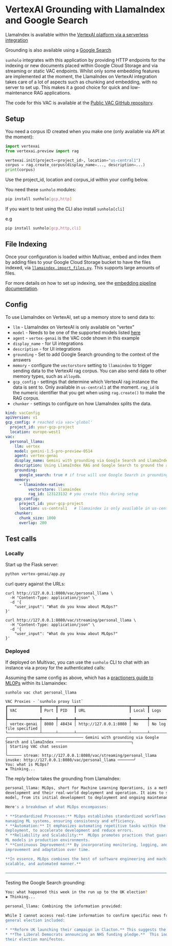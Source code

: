 # VertexAI Grounding with LlamaIndex and Google Search

LlamaIndex is available within the [VertexAI platform via a serverless integration](https://cloud.google.com/vertex-ai/generative-ai/docs/model-reference/rag-api)

Grounding is also available using a [Google Search](https://cloud.google.com/vertex-ai/generative-ai/docs/multimodal/ground-gemini#ground-gemini-web-python_vertex_ai_sdk)

`sunholo` integrates with this application by providing HTTP endpoints for the indexing or new documents placed within Google Cloud Storage and via streaming or static VAC endpoints.  Whilst only some embedding features are implemented at the moment, the LlamaIndex on VertexAI integration takes care of a lot of aspects such as chunking and embedding, with no server to set up.  This makes it a good choice for quick and low-maintenance RAG applications.

The code for this VAC is available at the [Public VAC GitHub repository](https://github.com/sunholo-data/vacs-public/tree/dev/vertex-genai).

## Setup

You need a corpus ID created when you make one (only available via API at the moment):

```python
import vertexai
from vertexai.preview import rag

vertexai.init(project=<project_id>, location="us-central1")
corpus = rag.create_corpus(display_name=..., description=...)
print(corpus)
```

Use the project_id, location and corpus_id within your config below.

You need these `sunholo` modules:

```sh
pip install sunholo[gcp,http]
```

If you want to test using the CLI also install `sunholo[cli]`

e.g

```sh
pip install sunholo[gcp,http,cli]
```

## File Indexing

Once your configuration is loaded within Multivac, embed and index them by adding files to your Google Cloud Storage bucket to have the files indexed, via [`llamaindex.import_files.py`](../sunholo/llamaindex/import_files).  This supports large amounts of files.

For more details on how to set up indexing, see the [embedding pipeline documentation](../howto/embedding).

## Config

To use LlamaIndex on VertexAI, set up a memory store to send data to:

* `llm` - LlamaIndex on VertexAI is only available on "vertex"
* `model` - Needs to be one of the supported models listed [here](https://cloud.google.com/vertex-ai/generative-ai/docs/model-reference/rag-api)
* `agent` - `vertex-genai` is the VAC code shown in this example
* `display_name` - for UI integrations
* `description` - for UI integrations
* `grounding` - Set to add Google Search grounding to the context of the answers
* `memory` - configure the `vectorstore` setting to `llamaindex` to trigger sending data to the VertexAI rag corpus.  You can also send data to other memory types, such as `alloydb`.
* `gcp_config` - settings that determine which VertexAI rag instance the data is sent to.  Only available in `us-central1` at the moment.  `rag_id` is the numeric identifier that you get when using `rag.create()` to make the RAG corpus.
* `chunker` - settings to configure on how LlamaIndex splits the data.

```yaml
kind: vacConfig
apiVersion: v1
gcp_config: # reached via vac='global'
  project_id: your-gcp-project
  location: europe-west1
vac:  
  personal_llama:
    llm: vertex
    model: gemini-1.5-pro-preview-0514
    agent: vertex-genai
    display_name: Gemini with grounding via Google Search and LlamaIndex
    description: Using LlamaIndex RAG and Google Search to ground the answers
    grounding:
      google_search: true # if true will use Google Search in grounding results
    memory:
      - llamaindex-native:
          vectorstore: llamaindex
          rag_id: 123123132 # you create this during setup
    gcp_config:
      project_id: your-gcp-project
      location: us-central1   # llamaindex is only available in us-central1 atm
    chunker:
      chunk_size: 1000
      overlap: 200
```

## Test calls

### Locally

Start up the Flask server:

```sh
python vertex-genai/app.py
```

curl query against the URLs:

```shell
curl http://127.0.0.1:8080/vac/personal_llama \
  -H "Content-Type: application/json" \
  -d '{
    "user_input": "What do you know about MLOps?"
}'

curl http://127.0.0.1:8080/vac/streaming/personal_llama \
  -H "Content-Type: application/json" \
  -d '{
    "user_input": "What do you know about MLOps?"
}'
```

### Deployed

If deployed on Multivac, you can use the `sunholo` CLI to chat with an instance via a proxy for the authenticated calls:

Assuming the same config as above, which has a [practioners guide to MLOPs](https://services.google.com/fh/files/misc/practitioners_guide_to_mlops_whitepaper.pdf) within its Llamaindex:

```shell
sunholo vac chat personal_llama  

VAC Proxies - `sunholo proxy list`                           
┏━━━━━━━━━━━━━━┳━━━━━━┳━━━━━━━┳━━━━━━━━━━━━━━━━━━━━━━━┳━━━━━━━┳━━━━━━━━━━━━━━━━━━━━━━━┓
┃ VAC          ┃ Port ┃ PID   ┃ URL                   ┃ Local ┃ Logs                  ┃
┡━━━━━━━━━━━━━━╇━━━━━━╇━━━━━━━╇━━━━━━━━━━━━━━━━━━━━━━━╇━━━━━━━╇━━━━━━━━━━━━━━━━━━━━━━━┩
│ vertex-genai │ 8080 │ 48434 │ http://127.0.0.1:8080 │ No    │ No log file specified │
└──────────────┴──────┴───────┴───────────────────────┴───────┴───────────────────────┘
╭───────────────────────────────── Gemini with grounding via Google Search and LlamaIndex ─────────────────────────────────╮
│ Starting VAC chat session                                                                                                │
╰────── stream: http://127.0.0.1:8080/vac/streaming/personal_llama invoke: http://127.0.0.1:8080/vac/personal_llama ───────╯
You: what is MLOps?
✺ Thinking...
```

The reply below takes the grounding from LlamaIndex:

```bash
personal_llama: MLOps, short for Machine Learning Operations, is a methodology bridging the gap between machine learning application 
development and their real-world deployment and operation. It aims to streamline and automate the entire lifecycle of an ML 
model, from its initial development to deployment and ongoing maintenance. 

Here's a breakdown of what MLOps encompasses:

* **Standardized Processes:** MLOps establishes standardized workflows and best practices for building, deploying, and 
managing ML systems, ensuring consistency and efficiency.
* **Automation:** It emphasizes automating repetitive tasks within the ML lifecycle, like model training, testing, and 
deployment, to accelerate development and reduce errors.
* **Reliability and Scalability:**  MLOps promotes practices that guarantee the reliability, scalability, and performance of
ML models in production environments. 
* **Continuous Improvement:** By incorporating monitoring, logging, and feedback mechanisms, MLOps enables continuous model 
improvement and adaptation over time.

**In essence, MLOps combines the best of software engineering and machine learning to deliver ML solutions in a robust, 
scalable, and automated manner.** 

────────────────────────────────────────────────────────────────────────────────────────────────────────────────────────────
```

Testing the Google Search grounding:

```bash
You: what happened this week in the run up to the UK election?
✺ Thinking...

personal_llama: Combining the information provided:

While I cannot access real-time information to confirm specific news from last week, it's likely that news regarding the UK 
general election included:

* **Reform UK launching their campaign in Clacton.** This suggests the party is actively campaigning in specific areas.
* **The Liberal Democrats announcing an NHS funding pledge.**  This indicates parties are revealing key policy points in 
their election manifestos. 
```
